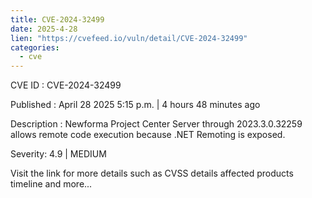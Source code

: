 ```yaml
---
title: CVE-2024-32499
date: 2025-4-28
lien: "https://cvefeed.io/vuln/detail/CVE-2024-32499"
categories:
  - cve
---
```


CVE ID : CVE-2024-32499

Published :  April 28
2025
5:15 p.m. | 4 hours
48 minutes ago

Description : Newforma Project Center Server through 2023.3.0.32259 allows remote code execution because .NET Remoting is exposed.

Severity: 4.9 | MEDIUM

Visit the link for more details
such as CVSS details
affected products
timeline
and more...
